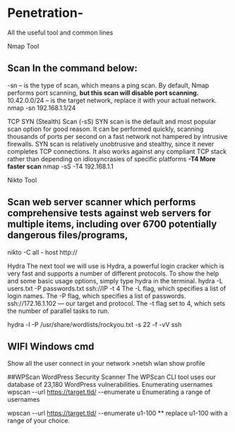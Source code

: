 # Penetration-

All the useful tool and common lines

Nmap Tool
## Scan In the command below:

-sn – is the type of scan, which means a ping scan. By default, Nmap performs port scanning, **but this scan will disable port scanning.**
10.42.0.0/24 – is the target network, replace it with your actual network.   nmap -sn 192.168.1.1/24

TCP SYN (Stealth) Scan (-sS) SYN scan is the default and most popular scan option for good reason. It can be performed quickly, scanning thousands of ports per second on a fast network not hampered by intrusive firewalls. SYN scan is relatively unobtrusive and stealthy, since it never completes TCP connections. It also works against any compliant TCP stack rather than depending on idiosyncrasies of specific platforms **-T4 More faster scan** nmap -sS -T4 192.168.1.1

Nikto Tool
## Scan web server scanner which performs comprehensive tests against web servers for multiple items, including over 6700 potentially dangerous files/programs,
nikto -C all - host http:// 


Hydra
The next tool we will use is Hydra, a powerful login cracker which is very fast and supports a number of different protocols. To show the help and some basic usage options, simply type hydra in the terminal. 
hydra -L users.txt -P passwords.txt ssh://IP -t 4
The -L flag, which specifies a list of login names.
The -P flag, which specifies a list of passwords.
ssh://172.16.1.102 — our target and protocol.
The -t flag set to 4, which sets the number of parallel tasks to run.

hydra -l <username> -P /usr/share/wordlists/rockyou.txt -s 22 -f -vV <ip> ssh

## WIFI Windows cmd ##  
Show all the user connect in your network  >netsh wlan show profile

  
  ##WPScan 
WordPress Security Scanner
The WPScan CLI tool uses our database of 23,180 WordPress vulnerabilities.
  Enumerating usernames
wpscan --url https://target.tld/ --enumerate u
Enumerating a range of usernames

wpscan --url https://target.tld/ --enumerate u1-100
** replace u1-100 with a range of your choice.
